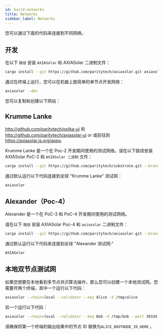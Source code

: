 ```yaml
---
id: build-networks
title: Networks
sidebar_label: Networks
---
```


您可以通过下面的代码来连接到不同网络。

## 开发

在以下 `路径` 安装 `AXIASolar` 和 AXIASolar 二进制文件：

```bash
cargo install --git https://github.com/paritytech/axiasolar.git axiasolar
```

通过在终端上运行，您可以在机器上跑简单的单节点开发网络：

```bash
axiasolar --dev
```

您可以复制和创建以下网站：

## Krumme Lanke

http://github.com/paritytech/polka-ui 和 http://github.com/paritytech/axiasolar-ui or 或前往到 https://axiasolar.js.org/apps.

Krumme Lanke 是一个在 Poc-2 开发期间使用的测试网络。请在以下路径安装 AXIASolar PoC-2 和 `AXIASolar 二进制` 文件：

```bash
cargo install --git https://github.com/paritytech/substrate.git --branch v0.2 axiasolar
```

通过默认运行以下代码连接到全球 "Krumme Lanke" 测试网：

```bash
axiasolar
```

## Alexander（Poc-4）

Alexander 是一个在 PoC-3 和 PoC-4 开发期间使用的测试网络。

请在以下 `路径` 安装 AXIASolar Poc-4 和 `axiasolar` 二进制文件：

```bash
cargo install --git https://github.com/paritytech/axiasolar.git --branch v0.4 axiasolar
```

通过默认运行以下代码来连接到全球 "Alexander 测试网:"

```bash
AXIASolar
```

## 本地双节点测试网

如果您想要在本地看到多节点共识算法操作，那么您可以创建一个本地测试网。您需要开两个终端，其中一个运行以下代码：

```bash
axiasolar --chain=local --validator --key Alice -d /tmp/alice
```

另一个运行以下代码：

```bash
axiasolar --chain=local --validator --key Bob -d /tmp/bob --port 30334 --bootnodes '/ip4/127.0.0.1/tcp/30333/p2p/ALICE_BOOTNODE_ID_HERE'
```

请确保将第一个终端的输出结果中的节点 ID 替换为`ALICE_BOOTNODE_ID_HERE` 。
